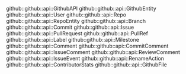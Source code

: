 github::github::api::GithubAPI
github::github::api::GithubEntity
github::github::api::User
github::github::api::Repo
github::github::api::RepoEntity
github::github::api::Branch
github::github::api::Commit
github::github::api::Issue
github::github::api::PullRequest
github::github::api::PullRef
github::github::api::Label
github::github::api::Milestone
github::github::api::Comment
github::github::api::CommitComment
github::github::api::IssueComment
github::github::api::ReviewComment
github::github::api::IssueEvent
github::github::api::RenameAction
github::github::api::ContributorStats
github::github::api::GithubFile
